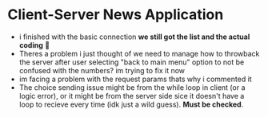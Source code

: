 # Client-Server News Application
- i finished with the basic connection **we still got the list and the actual coding** 👀
- Theres a problem i just thought of we need to manage how to throwback the server after user selecting "back to main menu" option to not be confused with the numbers? im trying to fix it now
- im facing a problem with the request params thats why i commented it
- The choice sending issue might be from the while loop in client (or a logic error), or it might be from the server side sice it doesn't have a loop to recieve every time (idk just a wild guess). **Must be checked**.
